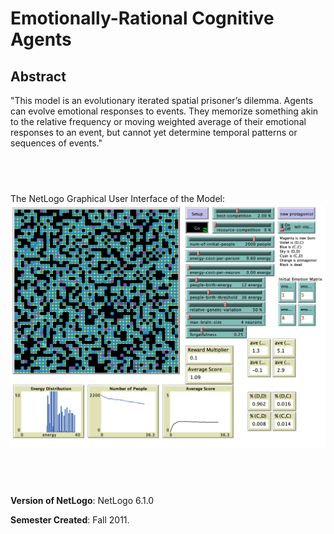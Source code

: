 # Emotionally-Rational Cognitive Agents


## Abstract

"This model is an evolutionary iterated spatial prisoner’s dilemma. Agents can evolve emotional responses to events. They memorize something akin to the relative frequency or moving weighted average of their emotional responses to an event, but cannot yet determine temporal patterns or sequences of events."

## &nbsp;
The NetLogo Graphical User Interface of the Model: 
![The NetLogo Graphical User Interface](GUI.png)

## &nbsp;

**Version of NetLogo**: NetLogo 6.1.0

**Semester Created**: Fall 2011.

